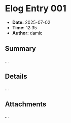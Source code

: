 # Elog Entry 001

- **Date:** 2025-07-02
- **Time:** 12:35
- **Author:** damic

## Summary

...

## Details

...

## Attachments

...
